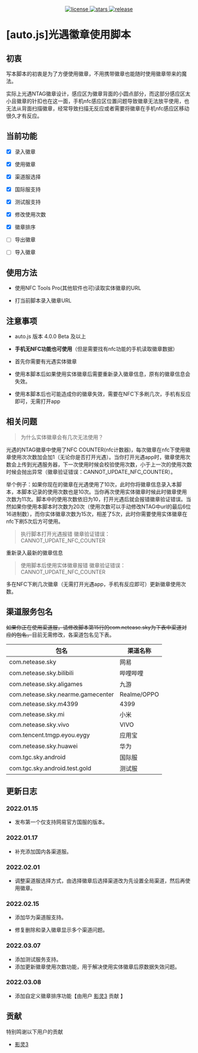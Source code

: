 <p align="center">
  <a href="https://github.com/rainerosion/skyBadge/blob/master/LICENSE">
    <img src="https://img.shields.io/github/license/rainerosion/skyBadge" alt="license">
  </a>
  <a href="https://github.com/rainerosion/skyBadge">
    <img src="https://img.shields.io/github/stars/rainerosion/skyBadge" alt="stars">
  </a>
  <a href="https://github.com/rainerosion/skyBadge/releases">
    <img src="https://img.shields.io/github/v/release/rainerosion/skyBadge?include_prereleases" alt="release">
  </a>
</p>

# [auto.js]光遇徽章使用脚本

## 初衷

写本脚本的初衷是为了方便使用徽章，不用携带徽章也能随时使用徽章带来的魔法。

实际上光遇NTAG徽章设计，感应区为徽章背面的小圆点部分，而这部分感应区太小且徽章的针扣也在这一面，手机nfc感应区位置问题导致徽章无法放平使用，也无法从背面扫描徽章，经常导致扫描无反应或者需要将徽章在手机nfc感应区移动很久才有反应。

## 当前功能

- [x] 录入徽章

- [x] 使用徽章

- [x] 渠道服选择

- [x] 国际服支持

- [x] 测试服支持

- [x] 修改使用次数

- [x] 徽章排序

- [ ] 导出徽章
  
- [ ] 导入徽章

## 使用方法

- 使用NFC Tools Pro(其他软件也可)读取实体徽章的URL

- 打当前脚本录入徽章URL

## 注意事项

- auto.js 版本 4.0.0 Beta 及以上

- **手机无NFC功能也可使用**（但是需要找有nfc功能的手机读取徽章数据）

- 首先你需要有光遇实体徽章

- 使用本脚本后如果使用实体徽章后需要重新录入徽章信息，原有的徽章信息会失效。

- 使用本脚本后也可能造成你的徽章失效，需要在NFC下多刷几次，手机有反应即可，无需打开app

## 相关问题 

> 为什么实体徽章会有几次无法使用？

光遇的NTAG徽章中使用了NFC COUNTER(nfc计数器)，每次徽章在nfc下使用徽章使用次次数加会加1（无论你是否打开光遇）。当你打开光遇app时，徽章使用次数会上传到光遇服务器，下一次使用时候会校验使用次数，小于上一次的使用次数时候会抛出异常（徽章验证错误：CANNOT_UPDATE_NFC_COUNTER）。

举个例子：如果你现在的徽章在光遇使用了10次，此时你将徽章信息录入本脚本，本脚本记录的使用次数也是10次。当你再次使用实体徽章时候此时徽章使用次数为11次。脚本中的使用次数依旧为10，打开光遇后就会报错徽章验证错误。当然如果你使用本脚本时次数为20次（使用次数可以手动修改NTAG中url的最后6位16进制数），而你实体徽章次数为15次，相差了5次，此时你需要使用实体徽章在nfc下刷5次后方可使用。

> 执行脚本打开光遇报错 徽章验证错误：CANNOT_UPDATE_NFC_COUNTER

重新录入最新的徽章信息

> 使用脚本后使用实体徽章报错 徽章验证错误：CANNOT_UPDATE_NFC_COUNTER 

多在NFC下刷几次徽章（无需打开光遇app，手机有反应即可）更新徽章使用次数。


## 渠道服务包名

<s>如果你正在使用渠道服，请修改脚本第15行的com.netease.sky为下表中渠道对应的包名，</s>目前无需修改，各渠道包名见下表。

| 包名                     | 渠道名称 |
| ------------------------ | -------- |
| com.netease.sky          | 网易     |
| com.netease.sky.bilibili | 哔哩哔哩 |
| com.netease.sky.aligames | 九游     |
| com.netease.sky.nearme.gamecenter | Realme/OPPO |
| com.netease.sky.m4399 | 4399 |
| com.netease.sky.mi | 小米 |
| com.netease.sky.vivo | VIVO |
| com.tencent.tmgp.eyou.eygy | 应用宝 |
| com.netease.sky.huawei | 华为 |
| com.tgc.sky.android | 国际服 |
| com.tgc.sky.android.test.gold | 测试服 |

## 更新日志

### 2022.01.15

- 发布第一个仅支持网易官方国服的版本。

### 2022.01.17

- 补充添加国内各渠道服。

### 2022.02.01

- 调整渠道服选择方式，由选择徽章后选择渠道改为先设置全局渠道，然后再使用徽章。

### 2022.02.15

- 添加华为渠道服支持。

- 修复删除和录入徽章显示多个渠道问题。

### 2022.03.07

- 添加测试服务支持。
- 添加更新徽章使用次数功能，用于解决使用实体徽章后原数据失效问题。

### 2022.03.08

- 添加自定义徽章排序功能【由用户 [影灵3](https://github.com/1173922902) 贡献 】


## 贡献

特别鸣谢以下用户的贡献

- [影灵3](https://github.com/1173922902)

